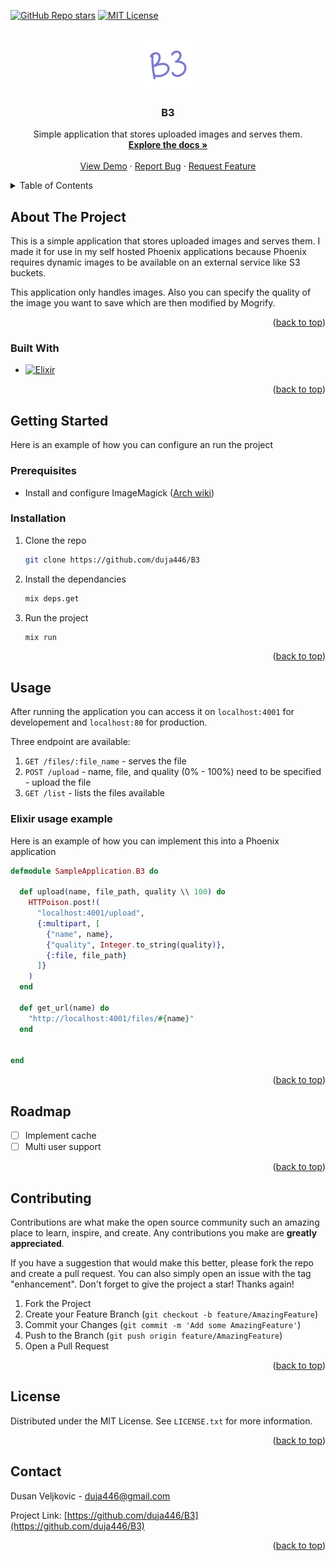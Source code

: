 <a name="readme-top"></a>

[![GitHub Repo stars][stars-shield]][stars-url]
[![MIT License][license-shield]][license-url]


<!-- PROJECT LOGO -->
<br />
<div align="center">
  <a href="https://github.com/duja446/B3">
    <img src="images/logo.png" alt="Logo" width="80" height="80">
  </a>

<h3 align="center">B3</h3>

  <p align="center">
    Simple application that stores uploaded images and serves them.
    <br />
    <a href="https://github.com/duja446/B3"><strong>Explore the docs »</strong></a>
    <br />
    <br />
    <a href="https://github.com/duja446/B3">View Demo</a>
    ·
    <a href="https://github.com/duja446/B3/issues">Report Bug</a>
    ·
    <a href="https://github.com/duja446/B3/issues">Request Feature</a>
  </p>
</div>



<!-- TABLE OF CONTENTS -->
<details>
  <summary>Table of Contents</summary>
  <ol>
    <li>
      <a href="#about-the-project">About The Project</a>
      <ul>
        <li><a href="#built-with">Built With</a></li>
      </ul>
    </li>
    <li>
      <a href="#getting-started">Getting Started</a>
      <ul>
        <li><a href="#prerequisites">Prerequisites</a></li>
        <li><a href="#installation">Installation</a></li>
      </ul>
    </li>
    <li><a href="#usage">Usage</a></li>
    <li><a href="#roadmap">Roadmap</a></li>
    <li><a href="#contributing">Contributing</a></li>
    <li><a href="#license">License</a></li>
    <li><a href="#contact">Contact</a></li>
    <li><a href="#acknowledgments">Acknowledgments</a></li>
  </ol>
</details>



<!-- ABOUT THE PROJECT -->
## About The Project

This is a simple application that stores uploaded images and serves them. I made it for use in my self hosted Phoenix applications because Phoenix requires dynamic images to be available on an external service like S3 buckets. 

This application only handles images. Also you can specify the quality of the image you want to save which are then modified by Mogrify.
<p align="right">(<a href="#readme-top">back to top</a>)</p>



### Built With

* [![Elixir][Elixir]][Elixir-url]

<p align="right">(<a href="#readme-top">back to top</a>)</p>



<!-- GETTING STARTED -->
## Getting Started

Here is an example of how you can configure an run the project

### Prerequisites

* Install and configure ImageMagick ([Arch wiki](https://wiki.archlinux.org/title/ImageMagick))

### Installation

1. Clone the repo
    ```sh
    git clone https://github.com/duja446/B3
    ```
2. Install the dependancies 
    ```sh
    mix deps.get
    ```
4. Run the project
    ```sh
    mix run
    ```

<p align="right">(<a href="#readme-top">back to top</a>)</p>


<!-- USAGE EXAMPLES -->
## Usage

After running the application you can access it on `localhost:4001` for developement and `localhost:80` for production.

Three endpoint are available:

1. `GET /files/:file_name` - serves the file
2. `POST /upload` - name, file, and quality (0% - 100%) need to be specified - upload the file
3. `GET /list` - lists the files available

### Elixir usage example

Here is an example of how you can implement this into a Phoenix application

```elixir
defmodule SampleApplication.B3 do

  def upload(name, file_path, quality \\ 100) do
    HTTPoison.post!(
      "localhost:4001/upload", 
      {:multipart, [
        {"name", name},
        {"quality", Integer.to_string(quality)},
        {:file, file_path}
      ]}
    )
  end

  def get_url(name) do
    "http://localhost:4001/files/#{name}"
  end

  
end
```
<p align="right">(<a href="#readme-top">back to top</a>)</p>



<!-- ROADMAP -->
## Roadmap

- [ ] Implement cache
- [ ] Multi user support

<p align="right">(<a href="#readme-top">back to top</a>)</p>


<!-- CONTRIBUTING -->
## Contributing

Contributions are what make the open source community such an amazing place to learn, inspire, and create. Any contributions you make are **greatly appreciated**.

If you have a suggestion that would make this better, please fork the repo and create a pull request. You can also simply open an issue with the tag "enhancement".
Don't forget to give the project a star! Thanks again!

1. Fork the Project
2. Create your Feature Branch (`git checkout -b feature/AmazingFeature`)
3. Commit your Changes (`git commit -m 'Add some AmazingFeature'`)
4. Push to the Branch (`git push origin feature/AmazingFeature`)
5. Open a Pull Request

<p align="right">(<a href="#readme-top">back to top</a>)</p>



<!-- LICENSE -->
## License

Distributed under the MIT License. See `LICENSE.txt` for more information.

<p align="right">(<a href="#readme-top">back to top</a>)</p>



<!-- CONTACT -->
## Contact

Dusan Veljkovic - duja446@gmail.com

Project Link: [https://github.com/duja446/B3](https://github.com/duja446/B3)

<p align="right">(<a href="#readme-top">back to top</a>)</p>


<!-- MARKDOWN LINKS & IMAGES -->
<!-- https://www.markdownguide.org/basic-syntax/#reference-style-links -->
[stars-shield]: https://img.shields.io/github/stars/duja446/B3.svg?style=for-the-badge
[stars-url]: https://github.com/duja446/duja446/stargazers
[license-shield]: https://img.shields.io/github/license/duja446/B3.svg?style=for-the-badge
[license-url]: https://github.com/duja446/B3/blob/master/LICENSE.txt

[Elixir]: https://img.shields.io/badge/elixir-%234B275F.svg?style=for-the-badge&logo=elixir&logoColor=white
[Elixir-url]: https://elixir-lang.org/
